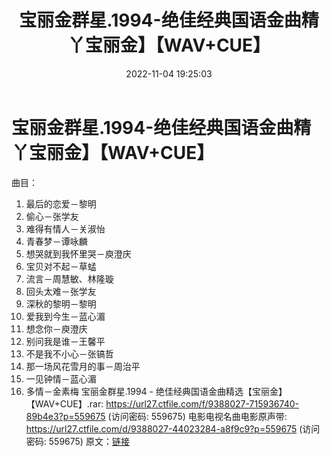 ﻿---
title: 宝丽金群星.1994-绝佳经典国语金曲精丫宝丽金】【WAV+CUE】
date: 2022-11-04 19:25:03
categories: WAV车载音乐、镜像
tags: 华语中文
---
# 宝丽金群星.1994-绝佳经典国语金曲精丫宝丽金】【WAV+CUE】

曲目：
1. 最后的恋爱－黎明
2. 偷心－张学友
3. 难得有情人－关淑怡
4. 青春梦－谭咏麟
5. 想哭就到我怀里哭－庾澄庆
6. 宝贝对不起－草蜢
7. 流言－周慧敏、林隆璇
8. 回头太难－张学友
9. 深秋的黎明－黎明
10. 爱我到今生－蓝心湄
11. 想念你－庾澄庆
12. 别问我是谁－王馨平
13. 不是我不小心－张镐哲
14. 那一场风花雪月的事－周治平
15. 一见钟情－蓝心湄
16. 多情－金素梅
宝丽金群星.1994 -
绝佳经典国语金曲精选【宝丽金】【WAV+CUE】.rar: https://url27.ctfile.com/f/9388027-715936740-89b4e3?p=559675
(访问密码: 559675)
电影电视名曲电影原声带: https://url27.ctfile.com/d/9388027-44023284-a8f9c9?p=559675
(访问密码: 559675)
原文：[链接](https://blog.sina.com.cn/s/blog_1647c7e7601031050.html)